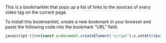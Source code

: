 This is a bookmarklet that pops up a list of links to the sources of every video tag on the current page.

To install this bookmarklet, create a new bookmark in your browser and paste the following code into the bookmark "URL" field.
```js
javascript:(()=>{const s=document.createElement('script');s.setAttribute('src','https://rodmcnew.github.io/video-tag-finder/index.js');document.body.appendChild(s);})()
```
